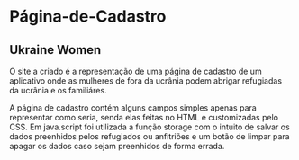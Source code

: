# Página-de-Cadastro
## Ukraine Women
O site a criado é a representação de uma página de cadastro de um aplicativo onde as mulheres de fora da ucrânia podem abrigar refugiadas da ucrânia e os familiáres.

A página de cadastro contém alguns campos simples apenas para representar como seria, senda elas feitas no HTML e customizadas pelo CSS. Em java.script foi utilizada a função storage com o intuito de salvar os dados preenhidos pelos refugiados ou anfitriões e um botão de limpar para apagar os dados caso sejam preenhidos de forma errada.

